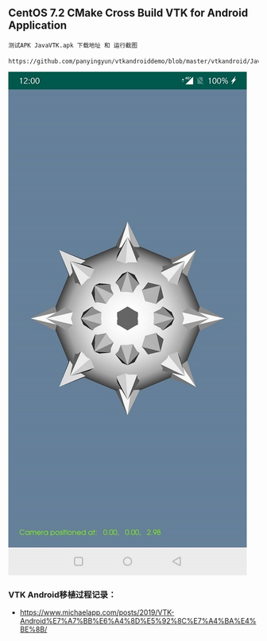 ## CentOS 7.2 CMake Cross Build VTK for Android Application

	测试APK JavaVTK.apk 下载地址 和 运行截图
	
	https://github.com/panyingyun/vtkandroiddemo/blob/master/vtkandroid/JavaVTK.apk
	
![JavaVTK](androiddemo.jpg)
	

### VTK Android移植过程记录：

* https://www.michaelapp.com/posts/2019/VTK-Android%E7%A7%BB%E6%A4%8D%E5%92%8C%E7%A4%BA%E4%BE%8B/


